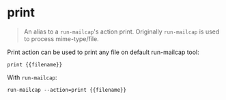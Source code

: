 print 
======

> An alias to a `run-mailcap`'s action print.
> Originally `run-mailcap` is used to process mime-type/file.

Print action can be used to print any file on default run-mailcap tool:

    print {{filename}}

With `run-mailcap`:

    run-mailcap --action=print {{filename}}
